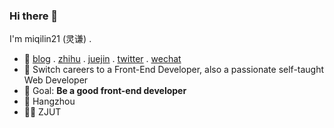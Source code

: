 ### Hi there 👋

I'm miqilin21 (灵谦) .

- 🍊 <a href="https://me.miqilin21.cn">blog</a> . <a href="https://www.zhihu.com/people/mi-qi-lin-60-52">zhihu</a> . <a href="https://juejin.cn/user/3421335917182461">juejin</a> . <a href="https://twitter.com/miqilin21">twitter</a> . <a href="https://cdn.jsdelivr.net/gh/miqilin21/static@master/img/wechat.jpg">wechat</a>
- 🍉 Switch careers to a Front-End Developer, also a passionate self-taught Web Developer
- 🍎 Goal: **Be a good front-end developer**
- 📍 Hangzhou
- 👨‍🎓 ZJUT
